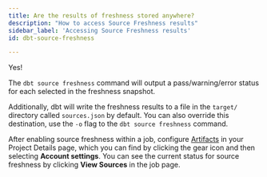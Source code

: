 ```yaml
---
title: Are the results of freshness stored anywhere?
description: "How to access Source Freshness results"
sidebar_label: 'Accessing Source Freshness results'
id: dbt-source-freshness

---
```

Yes!

The `dbt source freshness` command will output a pass/warning/error status for each <Term id="table" /> selected in the freshness snapshot.

Additionally, dbt will write the freshness results to a file in the `target/` directory called `sources.json` by default. You can also override this destination, use the `-o` flag to the `dbt source freshness` command.

After enabling source freshness within a job, configure [Artifacts](docs/dbt-cloud/using-dbt-cloud/artifacts) in your Project Details page, which you can find by clicking the gear icon and then selecting **Account settings**. You can see the current status for source freshness by clicking **View Sources** in the job page.
